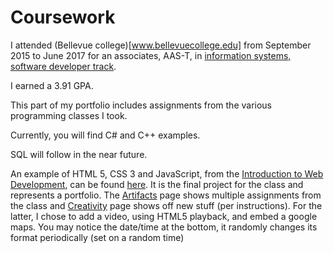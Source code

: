# Coursework

I attended (Bellevue college)[www.bellevuecollege.edu] from September 2015 to June 2017 for an associates, AAS-T, in
[information systems, software developer track](https://www.bellevuecollege.edu/programs/degrees/proftech/is/#is-aast).

I earned a 3.91 GPA.

This part of my portfolio includes assignments from the various programming classes I took.

Currently, you will find C# and C++ examples.

SQL will follow in the near future.

An example of HTML 5, CSS 3 and JavaScript, from the
[Introduction to Web Development](https://www.bellevuecollege.edu/classes/All/PROG/109),
can be found [here](http://jonkillian.atwebpages.com/final/index.html). It is the final project for the class and
represents a portfolio. The [Artifacts](http://jonkillian.atwebpages.com/final/exhibition.html) page shows multiple
assignments from the class and [Creativity](http://jonkillian.atwebpages.com/final/lightbulb.html) page shows off new
stuff (per instructions). For the latter, I chose to add a video, using HTML5 playback, and embed a google maps. You may notice the date/time at the bottom, it randomly changes its format periodically (set on a random time)
